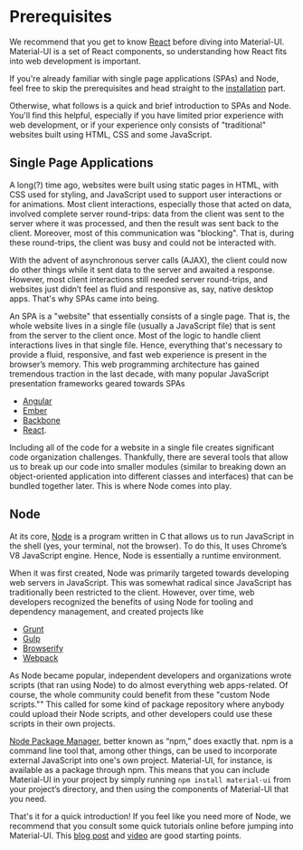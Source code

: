 # Prerequisites

We recommend that you get to know [React](http://facebook.github.io/react/)
before diving into Material-UI.
Material-UI is a set of React components,
so understanding how React fits into web development is important.

If you're already familiar with single page applications (SPAs) and Node,
feel free to skip the prerequisites and
head straight to the [installation](#/get-started/installation) part.

Otherwise, what follows is a quick and brief introduction to SPAs and Node.
You'll find this helpful, especially if you have limited prior experience
with web development,
or if your experience only consists of "traditional" websites built using
HTML, CSS and some JavaScript.

## Single Page Applications

A long(?) time ago, websites were built using static pages in HTML, with CSS used for styling,
and JavaScript used to support user interactions or for animations.
Most client interactions, especially those that acted on data,
involved complete server round-trips:
data from the client was sent to the server where it was processed,
and then the result was sent back to the client.
Moreover, most of this communication was "blocking".
That is, during these round-trips, the client was busy and could not be interacted with.

With the advent of asynchronous server calls (AJAX),
the client could now do other things while
it sent data to the server and awaited a response.
However, most client interactions still needed server round-trips,
and websites just didn’t
feel as fluid and responsive as, say, native desktop apps. That's why SPAs came into being.

An SPA is a "website" that essentially consists of a single page.
That is, the whole website lives in a single file (usually a JavaScript file)
that is sent from the server to the client once.
Most of the logic to handle client interactions lives in that single file.
Hence, everything that's necessary to provide a fluid, responsive, and fast web
experience is present in the browser’s memory.
This web programming architecture has gained tremendous traction in the last decade,
with many popular JavaScript presentation frameworks geared towards SPAs
- [Angular](https://angularjs.org)
- [Ember](http://emberjs.com/)
- [Backbone](http://backbonejs.org)
- [React](http://facebook.github.io/react/).

Including all of the code for a website in a single file creates significant code organization
challenges.
Thankfully, there are several tools that allow us to break up our code into smaller
modules (similar to breaking down an object-oriented application into different classes
and interfaces) that can be bundled together later.
This is where Node comes into play.

## Node

At its core, [Node](https://nodejs.org) is a program written in C that allows us
to run JavaScript in the shell (yes, your terminal, not the browser).
To do this, It uses Chrome’s V8 JavaScript engine.
Hence, Node is essentially a runtime environment.

When it was first created, Node was primarily targeted towards developing web servers in
JavaScript.
This was somewhat radical since JavaScript has traditionally been restricted to the client.
However, over time, web developers recognized the benefits of using Node for tooling and
dependency management, and created projects like
- [Grunt](http://gruntjs.com/)
- [Gulp](http://gulpjs.com/)
- [Browserify](http://browserify.org)
- [Webpack](http://webpack.github.io)

As Node became popular, independent developers and organizations wrote scripts
(that ran using Node) to do almost everything web apps-related.
Of course, the whole community could benefit from these "custom Node scripts.""
This called for some kind of package repository where anybody could upload their Node scripts, and other developers
could use these scripts in their own projects.

[Node Package Manager](https://www.npmjs.com/), better known as “npm,” does exactly that.
npm is a command line tool that, among other things, can be used to incorporate external JavaScript into one's own project.
Material-UI, for instance, is available as a package through npm.
This means that you can include Material-UI in your project by simply running
`npm install material-ui` from your project’s directory,
and then using the components of Material-UI that you need.

That's it for a quick introduction!
If you feel like you need more of Node, we recommend that you consult
some quick tutorials online before jumping into Material-UI.
This [blog post](http://openmymind.net/2012/2/3/Node-Require-and-Exports/) and
[video](https://www.youtube.com/watch?v=pU9Q6oiQNd0) are good starting points.
